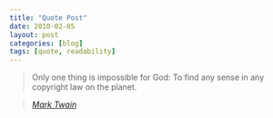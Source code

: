 ```yaml
---
title: "Quote Post"
date: 2010-02-05
layout: post
categories: [blog]
tags: [quote, readability]
---
```



> Only one thing is impossible for God: To find any sense in any copyright law on the planet.
  
> <cite><a href="http://www.brainyquote.com/quotes/quotes/m/marktwain163473.html">Mark Twain</a></cite>
